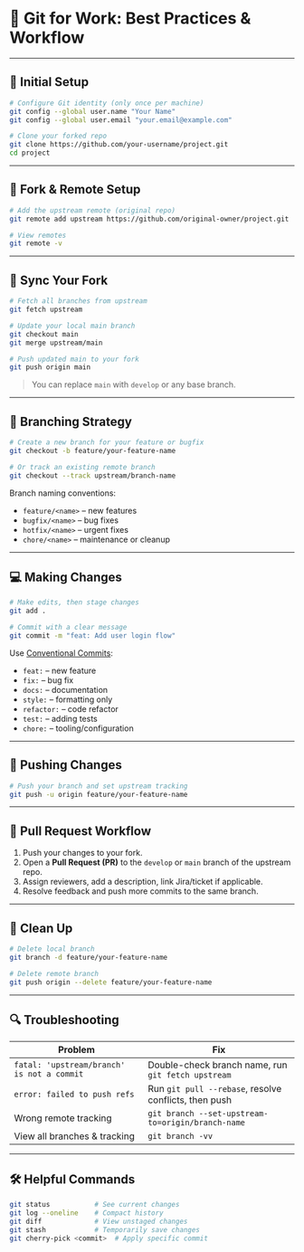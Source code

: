 
# 📘 Git for Work: Best Practices & Workflow

---

## 🔧 Initial Setup

```bash
# Configure Git identity (only once per machine)
git config --global user.name "Your Name"
git config --global user.email "your.email@example.com"

# Clone your forked repo
git clone https://github.com/your-username/project.git
cd project
```

---

## 🔁 Fork & Remote Setup

```bash
# Add the upstream remote (original repo)
git remote add upstream https://github.com/original-owner/project.git

# View remotes
git remote -v
```

---

## 🔄 Sync Your Fork

```bash
# Fetch all branches from upstream
git fetch upstream

# Update your local main branch
git checkout main
git merge upstream/main

# Push updated main to your fork
git push origin main
```

> You can replace `main` with `develop` or any base branch.

---

## 🌿 Branching Strategy

```bash
# Create a new branch for your feature or bugfix
git checkout -b feature/your-feature-name

# Or track an existing remote branch
git checkout --track upstream/branch-name
```

Branch naming conventions:
- `feature/<name>` – new features
- `bugfix/<name>` – bug fixes
- `hotfix/<name>` – urgent fixes
- `chore/<name>` – maintenance or cleanup

---

## 💻 Making Changes

```bash
# Make edits, then stage changes
git add .

# Commit with a clear message
git commit -m "feat: Add user login flow"
```

Use [Conventional Commits](https://www.conventionalcommits.org/en/v1.0.0/):
- `feat:` – new feature
- `fix:` – bug fix
- `docs:` – documentation
- `style:` – formatting only
- `refactor:` – code refactor
- `test:` – adding tests
- `chore:` – tooling/configuration

---

## 🚀 Pushing Changes

```bash
# Push your branch and set upstream tracking
git push -u origin feature/your-feature-name
```

---

## 🔁 Pull Request Workflow

1. Push your changes to your fork.
2. Open a **Pull Request (PR)** to the `develop` or `main` branch of the upstream repo.
3. Assign reviewers, add a description, link Jira/ticket if applicable.
4. Resolve feedback and push more commits to the same branch.

---

## 🧹 Clean Up

```bash
# Delete local branch
git branch -d feature/your-feature-name

# Delete remote branch
git push origin --delete feature/your-feature-name
```

---

## 🔍 Troubleshooting

| Problem | Fix |
|--------|-----|
| `fatal: 'upstream/branch' is not a commit` | Double-check branch name, run `git fetch upstream` |
| `error: failed to push refs` | Run `git pull --rebase`, resolve conflicts, then push |
| Wrong remote tracking | `git branch --set-upstream-to=origin/branch-name` |
| View all branches & tracking | `git branch -vv` |

---

## 🛠 Helpful Commands

```bash
git status           # See current changes
git log --oneline    # Compact history
git diff             # View unstaged changes
git stash            # Temporarily save changes
git cherry-pick <commit>  # Apply specific commit
```

